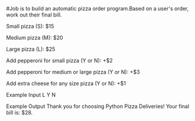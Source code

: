  #Job is to build an automatic pizza order program.Based on a user's order, work out their final bill.

Small pizza (S): $15

Medium pizza (M): $20

Large pizza (L): $25


Add pepperoni for small pizza (Y or N): +$2

Add pepperoni for medium or large pizza (Y or N): +$3

Add extra cheese for any size pizza (Y or N): +$1


Example Input
L
Y
N


Example Output
Thank you for choosing Python Pizza Deliveries!
Your final bill is: $28.
